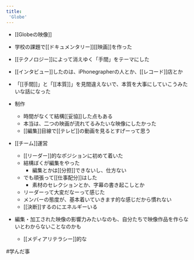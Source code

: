 ```yaml
---
title:
 'Globe'
---
```


- [[Globeの映像]]

- 学校の課題で[[ドキュメンタリー]][[映画]]を作った
- [[テクノロジー]]によって消えゆく「手間」をテーマにした
- [[インタビュー]]したのは、iPhonegrapherの人とか、[[レコード]]店とか
- 「[[手間]]」と「[[本質]]」を見間違えないで、本質を大事にしていこうみたいな話になった

- 制作
    - 時間がなくて結構[[妥協]]した点もある
    - 本当は、二つの映画が流れてるみたいな映像にしたかった
    - [[編集]]目線で[[テレビ]]の動画を見るとすげーって思う

- [[チーム]]運営
    - [[リーダー]]的なポジションに初めて着いた
    - 結構ぼくが編集をやった
        - 編集とかは[[分担]]できないし、仕方ない
    - でも頑張って[[仕事配分]]はした
        - 素材のセレクションとか、字幕の書き起こしとか
    - リーダーって大変だなーって感じた
    - メンバーの態度が、基本着いていきます的な感じだから慣れない
    - [[決断]]するのにエネルギーいる

- 編集・加工された映像の影響力みたいなのも、自分たちで映像作品を作らないとわからないことなのかも
    - [[メディアリテラシー]]的な

#学んだ事